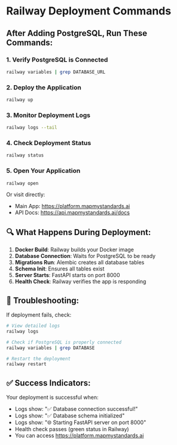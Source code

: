 # Railway Deployment Commands

## After Adding PostgreSQL, Run These Commands:

### 1. Verify PostgreSQL is Connected
```bash
railway variables | grep DATABASE_URL
```

### 2. Deploy the Application
```bash
railway up
```

### 3. Monitor Deployment Logs
```bash
railway logs --tail
```

### 4. Check Deployment Status
```bash
railway status
```

### 5. Open Your Application
```bash
railway open
```
Or visit directly:
- Main App: https://platform.mapmystandards.ai
- API Docs: https://api.mapmystandards.ai/docs

## 🔍 What Happens During Deployment:

1. **Docker Build**: Railway builds your Docker image
2. **Database Connection**: Waits for PostgreSQL to be ready
3. **Migrations Run**: Alembic creates all database tables
4. **Schema Init**: Ensures all tables exist
5. **Server Starts**: FastAPI starts on port 8000
6. **Health Check**: Railway verifies the app is responding

## 🚨 Troubleshooting:

If deployment fails, check:
```bash
# View detailed logs
railway logs

# Check if PostgreSQL is properly connected
railway variables | grep DATABASE

# Restart the deployment
railway restart
```

## ✅ Success Indicators:

Your deployment is successful when:
- Logs show: "✅ Database connection successful!"
- Logs show: "✅ Database schema initialized"
- Logs show: "🌐 Starting FastAPI server on port 8000"
- Health check passes (green status in Railway)
- You can access https://platform.mapmystandards.ai